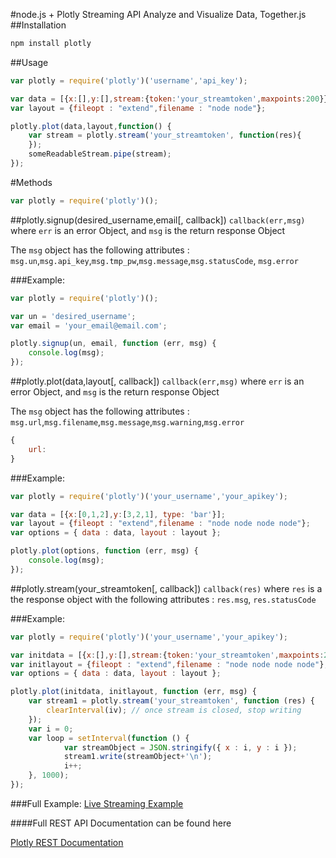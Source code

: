 #node.js + Plotly Streaming API
Analyze and Visualize Data, Together.js
##Installation
```Javascript
npm install plotly
```
##Usage
```Javascript
var plotly = require('plotly')('username','api_key');

var data = [{x:[],y:[],stream:{token:'your_streamtoken',maxpoints:200}}];
var layout = {fileopt : "extend",filename : "node node"};

plotly.plot(data,layout,function() {
	var stream = plotly.stream('your_streamtoken', function(res){
	});
	someReadableStream.pipe(stream);
});
```
#Methods
```javascript
var plotly = require('plotly')();
```
##plotly.signup(desired_username,email[, callback])
`callback(err,msg)` where `err` is an error Object, and `msg` is the return response Object	
	
The `msg` object has the following attributes : `msg.un`,`msg.api_key`,`msg.tmp_pw`,`msg.message`,`msg.statusCode`, `msg.error`	

###Example:
```Javascript
var plotly = require('plotly')();

var un = 'desired_username';
var email = 'your_email@email.com';

plotly.signup(un, email, function (err, msg) {
	console.log(msg);
});
```
##plotly.plot(data,layout[, callback])
`callback(err,msg)` where `err` is an error Object, and `msg` is the return response Object	

The `msg` object has the following attributes : `msg.url`,`msg.filename`,`msg.message`,`msg.warning`,`msg.error`
```javascript
{
	url: 
}
```
	
###Example:
```Javascript
var plotly = require('plotly')('your_username','your_apikey');

var data = [{x:[0,1,2],y:[3,2,1], type: 'bar'}];
var layout = {fileopt : "extend",filename : "node node node node"};
var options = { data : data, layout : layout };

plotly.plot(options, function (err, msg) {
	console.log(msg);
});
```
##plotly.stream(your_streamtoken[, callback])
`callback(res)` where `res` is a the response object with the following attributes : `res.msg`, `res.statusCode`	

###Example:
```Javascript
var plotly = require('plotly')('your_username','your_apikey');

var initdata = [{x:[],y:[],stream:{token:'your_streamtoken',maxpoints:200}}];
var initlayout = {fileopt : "extend",filename : "node node node node"};
var options = { data : data, layout : layout };

plotly.plot(initdata, initlayout, function (err, msg) {
	var stream1 = plotly.stream('your_streamtoken', function (res) {
		clearInterval(iv); // once stream is closed, stop writing
	});
	var i = 0;
	var loop = setInterval(function () {
			var streamObject = JSON.stringify({ x : i, y : i });
			stream1.write(streamObject+'\n');
			i++;
	}, 1000);
});
```

###Full Example:
[Live Streaming Example](https://plot.ly/~Streaming-Demos/6/)

####Full REST API Documentation can be found here

[Plotly REST Documentation](https://plot.ly/api/rest/)
